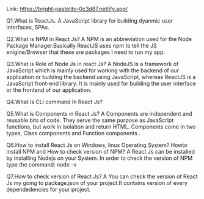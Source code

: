 Link:  https://bright-pastelito-0c3d87.netlify.app/

Q1.What is ReactJs.
A JavaScript library for building dyanmic user interfaces, SPAs.

Q2.What is NPM in React Js?
A NPM is an abbreviation used for the Node Package Manager.Basically ReactJS uses npm to tell the JS enigine/Browser that these are packages I need to run my app.

Q3.What is Role of Node Js in react Js?
A NodeJS is a framework of JavaScript which is mainly used for working with the backend of our application or building the backend using JavaScript, whereas ReactJS is a JavaScript front-end library. It is mainly used for building the user interface or the frontend of our application.

Q4.What is CLI command In React Js? 


Q5.What is Components in React Js? 
A Components are independent and reusable bits of code. They serve the same purpose as JavaScript functions, but work in isolation and return HTML. Components come in two types, Class components and Function components .

Q6.How to install React Js on Windows, linux Operating System? Howto install NPM and How to check version of NPM?
A React Js can be installed by installing Nodejs on your System. In order to check the version of NPM type the command:
node -v

Q7.How to check version of React Js?
A You can check the version of React Js my going to package.json of your project.It contains version of every dependedencies for your project.

